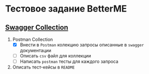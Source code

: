 # Тестовое задание BetterME


[Swagger Collection](https://petstore.swagger.io/#/user/createUser)
---

1. Postman Collection
   - [x] Внести в `Postman` колекцию запросы описанные в `swagger` документации
   - [ ] Описать `csv` файл для коллекции
   - [ ] Написать `postman` тесты для каждого запроса

2. Описать тест-кейсы в `README`